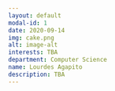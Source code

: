```yaml
---
layout: default
modal-id: 1
date: 2020-09-14
img: cake.png
alt: image-alt
interests: TBA
department: Computer Science
name: Lourdes Agapito
description: TBA
---
```

